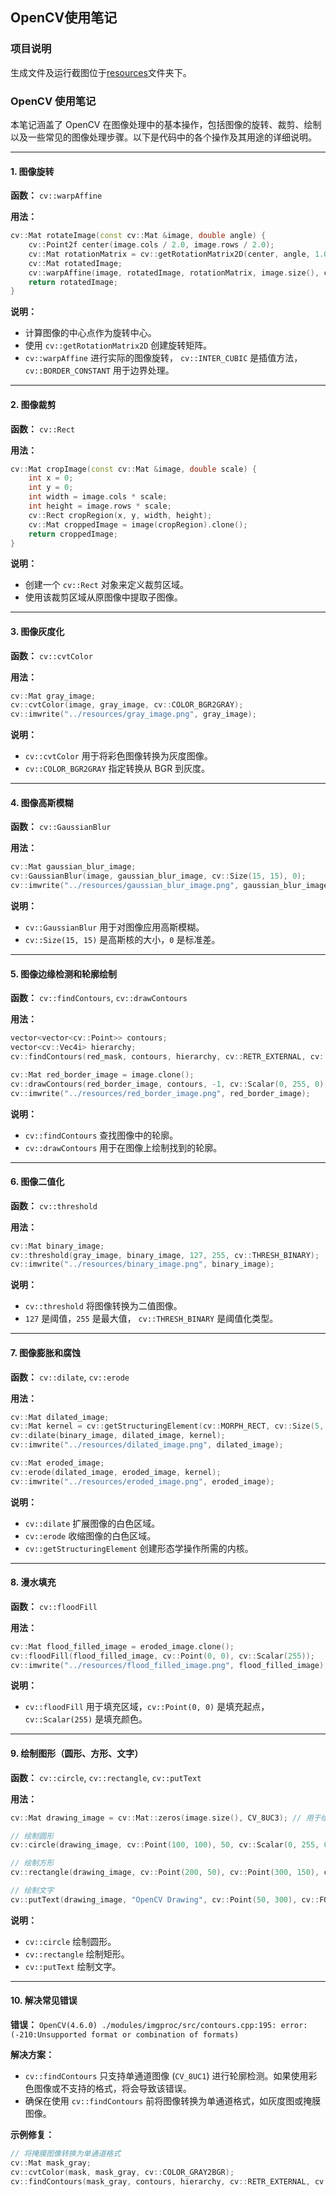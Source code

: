 ## OpenCV使用笔记

### 项目说明
生成文件及运行截图位于[resources](resources)文件夹下。

### OpenCV 使用笔记

本笔记涵盖了 OpenCV 在图像处理中的基本操作，包括图像的旋转、裁剪、绘制以及一些常见的图像处理步骤。以下是代码中的各个操作及其用途的详细说明。

---

#### 1. 图像旋转

**函数：** `cv::warpAffine`

**用法：**

```cpp
cv::Mat rotateImage(const cv::Mat &image, double angle) {
    cv::Point2f center(image.cols / 2.0, image.rows / 2.0);
    cv::Mat rotationMatrix = cv::getRotationMatrix2D(center, angle, 1.0);
    cv::Mat rotatedImage;
    cv::warpAffine(image, rotatedImage, rotationMatrix, image.size(), cv::INTER_CUBIC, cv::BORDER_CONSTANT);
    return rotatedImage;
}
```

**说明：**
- 计算图像的中心点作为旋转中心。
- 使用 `cv::getRotationMatrix2D` 创建旋转矩阵。
- `cv::warpAffine` 进行实际的图像旋转， `cv::INTER_CUBIC` 是插值方法， `cv::BORDER_CONSTANT` 用于边界处理。

---

#### 2. 图像裁剪

**函数：** `cv::Rect`

**用法：**

```cpp
cv::Mat cropImage(const cv::Mat &image, double scale) {
    int x = 0;
    int y = 0;
    int width = image.cols * scale;
    int height = image.rows * scale;
    cv::Rect cropRegion(x, y, width, height);
    cv::Mat croppedImage = image(cropRegion).clone();
    return croppedImage;
}
```

**说明：**
- 创建一个 `cv::Rect` 对象来定义裁剪区域。
- 使用该裁剪区域从原图像中提取子图像。

---

#### 3. 图像灰度化

**函数：** `cv::cvtColor`

**用法：**

```cpp
cv::Mat gray_image;
cv::cvtColor(image, gray_image, cv::COLOR_BGR2GRAY);
cv::imwrite("../resources/gray_image.png", gray_image);
```

**说明：**
- `cv::cvtColor` 用于将彩色图像转换为灰度图像。
- `cv::COLOR_BGR2GRAY` 指定转换从 BGR 到灰度。

---

#### 4. 图像高斯模糊

**函数：** `cv::GaussianBlur`

**用法：**

```cpp
cv::Mat gaussian_blur_image;
cv::GaussianBlur(image, gaussian_blur_image, cv::Size(15, 15), 0);
cv::imwrite("../resources/gaussian_blur_image.png", gaussian_blur_image);
```

**说明：**
- `cv::GaussianBlur` 用于对图像应用高斯模糊。
- `cv::Size(15, 15)` 是高斯核的大小，`0` 是标准差。

---

#### 5. 图像边缘检测和轮廓绘制

**函数：** `cv::findContours`, `cv::drawContours`

**用法：**

```cpp
vector<vector<cv::Point>> contours;
vector<cv::Vec4i> hierarchy;
cv::findContours(red_mask, contours, hierarchy, cv::RETR_EXTERNAL, cv::CHAIN_APPROX_SIMPLE);

cv::Mat red_border_image = image.clone();
cv::drawContours(red_border_image, contours, -1, cv::Scalar(0, 255, 0), 2);
cv::imwrite("../resources/red_border_image.png", red_border_image);
```

**说明：**
- `cv::findContours` 查找图像中的轮廓。
- `cv::drawContours` 用于在图像上绘制找到的轮廓。

---

#### 6. 图像二值化

**函数：** `cv::threshold`

**用法：**

```cpp
cv::Mat binary_image;
cv::threshold(gray_image, binary_image, 127, 255, cv::THRESH_BINARY);
cv::imwrite("../resources/binary_image.png", binary_image);
```

**说明：**
- `cv::threshold` 将图像转换为二值图像。
- `127` 是阈值，`255` 是最大值， `cv::THRESH_BINARY` 是阈值化类型。

---

#### 7. 图像膨胀和腐蚀

**函数：** `cv::dilate`, `cv::erode`

**用法：**

```cpp
cv::Mat dilated_image;
cv::Mat kernel = cv::getStructuringElement(cv::MORPH_RECT, cv::Size(5, 5));
cv::dilate(binary_image, dilated_image, kernel);
cv::imwrite("../resources/dilated_image.png", dilated_image);

cv::Mat eroded_image;
cv::erode(dilated_image, eroded_image, kernel);
cv::imwrite("../resources/eroded_image.png", eroded_image);
```

**说明：**
- `cv::dilate` 扩展图像的白色区域。
- `cv::erode` 收缩图像的白色区域。
- `cv::getStructuringElement` 创建形态学操作所需的内核。

---

#### 8. 漫水填充

**函数：** `cv::floodFill`

**用法：**

```cpp
cv::Mat flood_filled_image = eroded_image.clone();
cv::floodFill(flood_filled_image, cv::Point(0, 0), cv::Scalar(255));
cv::imwrite("../resources/flood_filled_image.png", flood_filled_image);
```

**说明：**
- `cv::floodFill` 用于填充区域，`cv::Point(0, 0)` 是填充起点，`cv::Scalar(255)` 是填充颜色。

---

#### 9. 绘制图形（圆形、方形、文字）

**函数：** `cv::circle`, `cv::rectangle`, `cv::putText`

**用法：**

```cpp
cv::Mat drawing_image = cv::Mat::zeros(image.size(), CV_8UC3); // 用于绘制的图像

// 绘制圆形
cv::circle(drawing_image, cv::Point(100, 100), 50, cv::Scalar(0, 255, 0), 2);

// 绘制方形
cv::rectangle(drawing_image, cv::Point(200, 50), cv::Point(300, 150), cv::Scalar(255, 0, 0), 2);

// 绘制文字
cv::putText(drawing_image, "OpenCV Drawing", cv::Point(50, 300), cv::FONT_HERSHEY_SIMPLEX, 1, cv::Scalar(255, 255, 255), 2);
```

**说明：**
- `cv::circle` 绘制圆形。
- `cv::rectangle` 绘制矩形。
- `cv::putText` 绘制文字。

---

#### 10. 解决常见错误

**错误：** `OpenCV(4.6.0) ./modules/imgproc/src/contours.cpp:195: error: (-210:Unsupported format or combination of formats)`

**解决方案：**
- `cv::findContours` 只支持单通道图像 (`CV_8UC1`) 进行轮廓检测。如果使用彩色图像或不支持的格式，将会导致该错误。
- 确保在使用 `cv::findContours` 前将图像转换为单通道格式，如灰度图或掩膜图像。

**示例修复：**

```cpp
// 将掩膜图像转换为单通道格式
cv::Mat mask_gray;
cv::cvtColor(mask, mask_gray, cv::COLOR_GRAY2BGR);
cv::findContours(mask_gray, contours, hierarchy, cv::RETR_EXTERNAL, cv::CHAIN_APPROX_SIMPLE);
```
